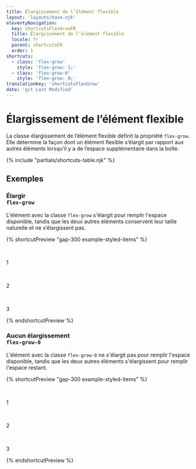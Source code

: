 ```yaml
---
title: Élargissement de l’élément flexible
layout: 'layouts/base.njk'
eleventyNavigation:
  key: shortcutsFlexGrowFR
  title: Élargissement de l’élément flexible
  locale: fr
  parent: shortcutsFR
  order: 1
shortcuts:
  - class: 'flex-grow'
    style: 'flex-grow: 1;'
  - class: 'flex-grow-0'
    style: 'flex-grow: 0;'
translationKey: 'shortcutsFlexGrow'
date: 'git Last Modified'
---
```


# Élargissement de l’élément flexible

La classe élargissement de l’élément flexible définit la propriété `flex-grow`. Elle détermine la façon dont un élément flexible s’élargit par rapport aux autres éléments lorsqu’il y a de l’espace supplémentaire dans la boîte.

{% include "partials/shortcuts-table.njk" %}

## Exemples

### Élargir<br/>`flex-grow`

L'élément avec la classe `flex-grow` s'élargit pour remplir l'espace disponible, tandis que les deux autres éléments conservent leur taille naturelle et ne s’élargissent pas.

{% shortcutPreview "gap-300 example-styled-items" %}

<div class="d-flex">
  <p class="flex-none">1</p>
  <p class="flex-grow">2</p>
  <p class="flex-none">3</p>
</div>
{% endshortcutPreview %}

### Aucun élargissement<br/>`flex-grow-0`

L'élément avec la classe `flex-grow-0` ne s'élargit pas pour remplir l'espace disponible, tandis que les deux autres éléments s'élargissent pour remplir l'espace restant.

{% shortcutPreview "gap-300 example-styled-items" %}

<div class="d-flex">
  <p class="flex-grow">1</p>
  <p class="flex-grow-0">2</p>
  <p class="flex-grow">3</p>
</div>
{% endshortcutPreview %}
